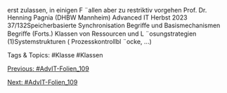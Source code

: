 erst zulassen, in einigen F ¨allen aber zu restriktiv vorgehen
Prof. Dr. Henning Pagnia (DHBW Mannheim) Advanced IT Herbst 2023 37/132Speicherbasierte Synchronisation Begriﬀe und Basismechanismen
Begriﬀe (Forts.)
Klassen von Ressourcen und L ¨osungstrategien
(1)Systemstrukturen ( Prozesskontrollbl ¨ocke, ...)

   Tags & Topics:
   #Klasse
   #Klassen

[Previous: #AdvIT-Folien_109](AdvIT-Folien_109.md)

[Next: #AdvIT-Folien_109](AdvIT-Folien_109.md)